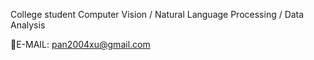 College student
Computer Vision / Natural Language Processing / Data Analysis

📧E-MAIL: pan2004xu@gmail.com
